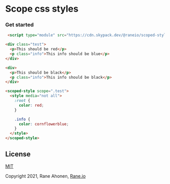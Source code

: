 # Scope css styles

### Get started

```html
 <script type="module" src="https://cdn.skypack.dev/@raneio/scoped-style?min"></script>
```

```html
<div class="test">
  <p>This should be red</p>
  <p class="info">This info should be blue</p>
</div>

<div>
  <p>This should be black</p>
  <p class="info">This info should be black</p>
</div>

<scoped-style scope=".test">
  <style media="not all">
    :root {
      color: red;
    }

    .info {
      color: cornflowerblue;
    }
  </style>
</scoped-style>
``` 

## License

[MIT](http://opensource.org/licenses/MIT)

Copyright 2021, Rane Ahonen, [Rane.io](https://rane.io)
